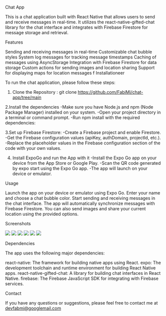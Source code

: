 Chat App

This is a chat application built with React Native that allows users to send and receive messages in real-time. It utilizes the react-native-gifted-chat library for the chat interface and integrates with Firebase Firestore for message storage and retrieval.

Features

Sending and receiving messages in real-time
Customizable chat bubble styles
System log messages for tracking message timestamps
Caching of messages using AsyncStorage
Integration with Firebase Firestore for data storage
Custom actions for sending images and location sharing
Support for displaying maps for location messages
f
Installationeer

To run the chat application, please follow these steps:

1. Clone the Repository : git clone <https://github.com/FabiMi/chat-app/tree/main>


2.Install the dependencies
-Make sure you have Node.js and npm (Node Package Manager) installed on your system.
-Open your project directory in a terminal or command prompt.
-Run npm install with the required dependencies:


3.Set up Firebase Firestore:
-Create a Firebase project and enable Firestore.
-Get the Firebase configuration values (apiKey, authDomain, projectId, etc.).
-Replace the placeholder values in the Firebase configuration section of the code with your own values.


4. Install ExpoGo and run the App with it 
-Install the Expo Go app on your device from the App Store or Google Play.
-Scan the QR code generated by expo start using the Expo Go app.
-The app will launch on your device or emulator.

Usage

Launch the app on your device or emulator using Expo Go.
Enter your name and choose a chat bubble color.
Start sending and receiving messages in the chat interface.
The app will automatically synchronize messages with Firebase Firestore.
You can also send images and share your current location using the provided options.


Screenshots

![](IMG_7535.PNG)
![](IMG_7536.PNG)
![](IMG_7541.PNG)
![](IMG_7539.PNG)
![](IMG_7540.PNG)
![](IMG_7537.PNG)

Dependencies

The app uses the following major dependencies:

react-native: The framework for building native apps using React.
expo: The development toolchain and runtime environment for building React Native apps.
react-native-gifted-chat: A library for building chat interfaces in React Native.
firebase: The Firebase JavaScript SDK for integrating with Firebase services.


Contact

If you have any questions or suggestions, please feel free to contact me at devfabmi@googlemail.com
